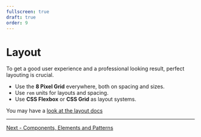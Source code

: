 ```yaml
---
fullscreen: true
draft: true
order: 9
---
```


<Intro>

# Layout

To get a good user experience and a professional looking result, perfect layouting is crucial.

- Use the **8 Pixel Grid** everywhere, both on spacing and sizes.
- Use `rem` units for layouts and spacing.
- Use **CSS Flexbox** or **CSS Grid** as layout systems.

You may have a [look at the layout docs](!/uilib/usage/layout)

---

[Next - Components, Elements and Patterns](/uilib/intro/10-components-elements-patterns?fullscreen)

</Intro>
